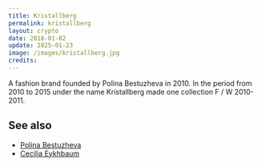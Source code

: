 ```yaml
---
title: Kristallberg
permalink: kristallberg
layout: crypto
date: 2018-01-02
update: 2025-01-23
image: /images/kristallberg.jpg
credits:
---
```


A fashion brand founded by Polina Bestuzheva in 2010. In the period from 2010 to 2015 under the name Kristallberg made one collection F / W 2010-2011.

## See also

+ [Polina Bestuzheva](bestuzheva-polina)
+ [Cecilia Eykhbaum](eykhbaum-cecilia)

